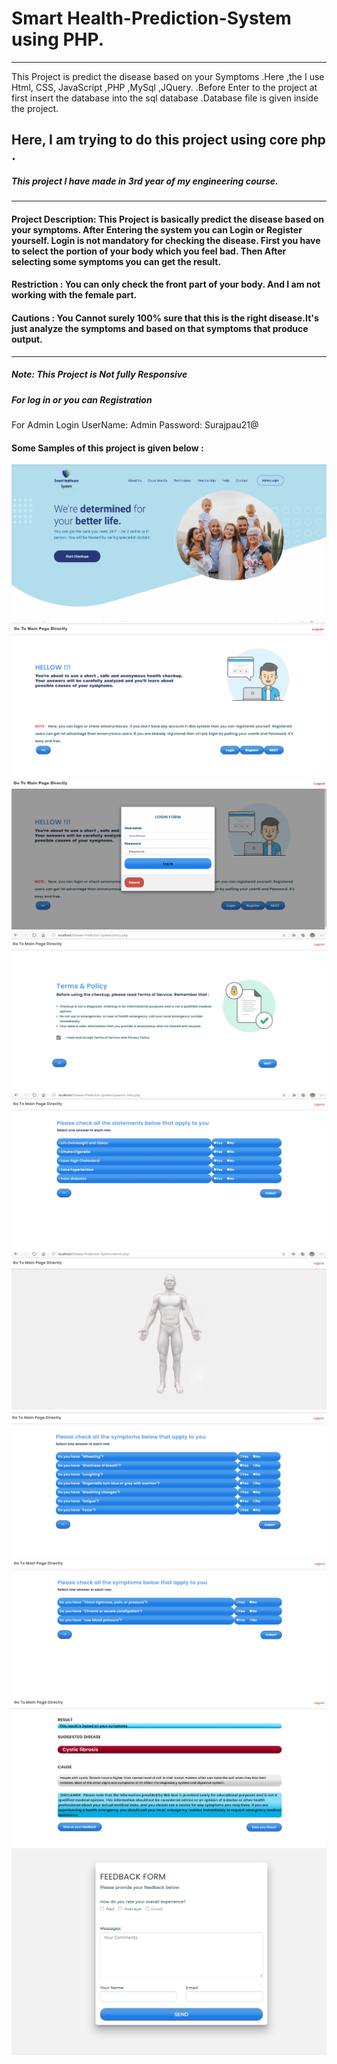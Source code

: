 # Smart Health-Prediction-System using PHP.
<hr>
This Project is predict the disease based on your Symptoms .Here ,the I use Html, CSS, JavaScript ,PHP ,MySql ,JQuery. .Before Enter to the project at first insert the database into the sql database .Database file is given inside the project.

## Here, I am trying to do this project using core php .

##### This project I have made in 3rd year of my engineering course.

<hr>

#### Project Description: This Project is basically predict the disease based on your symptoms. After Entering the system you can Login or Register yourself. Login is not mandatory for checking the disease. First you have to select the portion of your body which you feel bad. Then After selecting some symptoms you can get the result.

#### Restriction : You can only check the front part of your body. And I am not working with the female part.


#### Cautions : You Cannot surely 100% sure that this is the right disease.It's just analyze the symptoms and based on that symptoms that produce output.

<hr>

##### Note: This Project is Not fully Responsive 

##### For log in or you can Registration 

For Admin Login UserName: Admin 
                Password: Surajpau21@



#### Some Samples of this project is given below :

![Front page](images/front.png)
![2nd Page](images/2.PNG)
![11th Page](images/11.PNG)
![4th Page](images/3.PNG)
![5th Page](images/4.PNG)
![6th Page](images/5.PNG)
![7th Page](images/6.PNG)
![8th Page](images/7.PNG)
![9th Page](images/8.PNG)
![10th Page](images/9.PNG)

